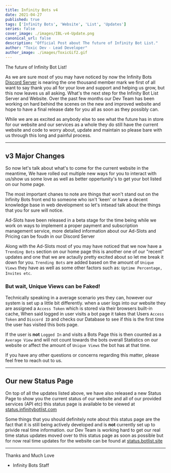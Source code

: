```yaml
---
title: Infinity Bots v4
date: 2021-04-27
published: true
tags: ['Infinity Bots', 'Website', 'List', 'Updates']
series: false
cover_image: ./images/IBL-v4-Update.png
canonical_url: false
description: "Official Post about The future of Infinity Bot List."
author: "Toxic Dev - Lead Developer"
author_image: ./images/ToxicGif2.gif
---
```


The future of Infinity Bot List!

As we are sure most of you may have noticed by now the Infinity Bots [Discord Server](https://infinitybotlist.com/discord) is
nearing the one thousand member mark we first of all want to say thank you all for your love and support and helping us grow, 
but this now leaves us all asking. What's the next step for the Infinity Bot List Server and Website.
Over the past few months our Dev Team has been working on hard behind the scenes on the new and improved website and hope to
have a final release date for you all as soon as they possibly can.

While we are as excited as anybody else to see what the future has in store for our website and our services as a whole
they do still have the current website and code to worry about, update and maintain so please bare with us through this
long and painful process. 

---

## v3 Major Changes
So now let's talk about what's to come for the current website in the meantime, We have rolled out multiple new ways
for you to interact with us/show us some love as well as better oppertunity's to get your bot listed on our home page.

The most important chanes to note are things that won't stand out on the Infinity Bots front end to someone who isn't
'keen' or have a decent knowledge base in web development so let's intsead talk about the things that you for sure will
notice.

Ad-Slots have been released in a beta stage for the time being while we work on ways to implement a proper payment and 
subscription management service, more detailed information about our Ad-Slots and Pricing can be foudn in our Discord Server

Along with the Ad-Slots most of you may have noticed that we now have a `Trending Bots` section on our home page
this is another one of our "recent" updates and one that we are actaully pretty excited about so let me break it down
for you. `Trending Bots` are added based on the amount of `Unique Views` they have as well as some other factors such
as: `Uptime Percentage, Invites etc`.

### But wait, Unique Views can be Faked!
Technically speaking in a average scenario yes they can, however our system is set up a little bit differently.
when a user logs into our website they are assigned a `Access Token` which is stored via their browsers built-in
cache, When said logged in user visits a bot page it takes that Users `Access Token` and `Discord ID` and checks
our Database to see if this is the first time the user has visited this bots page.

If the user is **not** `Logged In` and visits a Bots Page this is then counted as a `Average View` and will not count
towards the bots overall Statistics on our website or affect the amount of `Unique Views` the bot has at that time.

If you have any other questions or concerns regarding this matter, please feel free to reach out to us.

---

## Our new Status Page
On top of all the updates listed above, we have also released a new Status Page to show you the current status of our
website and all of our provided services (API etc) this status page is available to be viewed at [status.infinitybotlist.com](https://status.infinitybotlist.com)

Some things that you should definitely note about this status page are the fact that it is still being actively developed
and is **not** currently set up to privide real time information. our Dev Team is working hard to get our real time status
updates moved over to this status page as soon as possible but for now real time updates for the website can be found at [status.botlist.site](status.botlist.site)

---

Thanks and Much Love

- Infinity Bots Staff